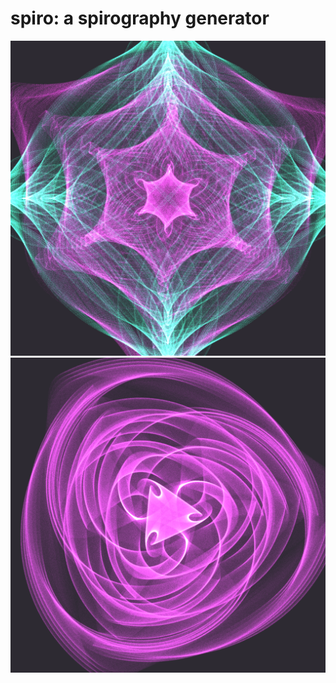 spiro: a spirography generator
==============================

![spirograph 1](screenshots/screenshot-364.png)
![spirograph 2](screenshots/screenshot-241.png)
